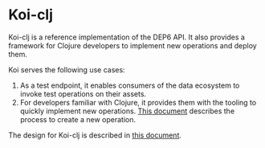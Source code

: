 # Koi-clj 

Koi-clj is a reference implementation of the DEP6 API. It also provides a framework for Clojure developers to implement new operations and deploy them.

Koi serves the following use cases:

1. As a test endpoint, it enables consumers of the data ecosystem to invoke test operations on their assets. 
2. For developers familiar with Clojure, it provides them with the tooling to quickly implement new operations. [This document](clojureimpl.md) describes the process to create a new operation.

The design for Koi-clj is described in [this document](interceptor_design.md).
